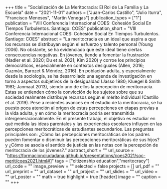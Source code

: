 +++
title = "Socialización de La Meritocracia: El Rol de La Familia y La Escuela"
date = "2021-11-01"
authors = ["Juan-Carlos Castillo", "Julio Iturra", "Francisco Meneses", "Martin Venegas"]
publication_types = ["1"]
publication = "VIII Conferencia Internacional COES: Cohesión Social En Tiempos Turbulentos. Santiago: COES"
publication_short = "VIII Conferencia Internacional COES: Cohesión Social En Tiempos Turbulentos. Santiago: COES"
abstract = "La meritocracia es un ideal que aspira a que los recursos se distribuyan según el esfuerzo y talento personal (Young 2006). No obstante, se ha evidenciado que este ideal tiene ciertas consecuencias negativas. En jóvenes, tiende a fomentar la frustración (Nadler et al. 2020; Du et al. 2021; Kim 2020) y corroe los principios democráticos, especialmente en contextos desiguales (Allen, 2016; Guzmán, Barozet & Méndez, 2016). En población adulta, y especialmente desde la sociología, se ha desarrollado una agenda de investigación en torno a aspectos subjetivos de la desigualdad (Jasso 1980; Kluegel & Smith 1981; Janmaat 2013), siendo uno de ellos la percepción de meritocracia. Estas se entienden cómo la convicción de los sujetos sobre que su sociedad realmente distribuye recursos según el mérito individual (Castillo et al. 2019). Pese a recientes avances en el estudio de la meritocracia, se ha puesto poca atención al origen de estas percepciones en etapas previas a la vida adulta, y en cómo la meritocracia podría ser transmitida intergeneracionalmente. En el presente trabajo, el objetivo es estudiar en qué medida las ideas parentales y las experiencias escolares influyen en las percepciones meritocráticas de estudiantes secundarios. Las preguntas principales son: ¿Cómo las percepciones meritocráticas de los padres pueden fomentar o disminuir las percepciones meritocráticas de sus hijos? y ¿Cómo se asocia el sentido de justicia en las notas con la percepción de meritocracia de los jóvenes?."
abstract_short = ""
url_source = "https://formacionciudadana.github.io/presentations/coes2021/soc-merit/coes2021.html#1"
tags = ["citizenship education","meritocracy"]
url_code = ""
image_preview = ""
selected = false
projects = []
url_pdf = ""
url_preprint = ""
url_dataset = ""
url_project = ""
url_slides = ""
url_video = ""
url_poster = ""
math = true
highlight = true
[header]
image = ""
caption = ""
+++
